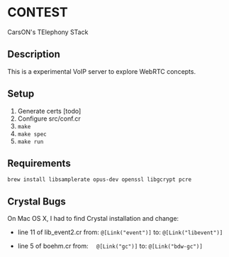 CONTEST
======= 
CarsON's TElephony STack

## Description
This is a experimental VoIP server to explore WebRTC concepts.

## Setup
1. Generate certs [todo]
2. Configure src/conf.cr
3. `make`
4. `make spec`
5. `make run`

## Requirements
`brew install libsamplerate opus-dev openssl libgcrypt pcre`

## Crystal Bugs
On Mac OS X, I had to find Crystal installation and change:

* line 11 of lib_event2.cr from:
```@[Link("event")]```
to:
```@[Link("libevent")]```

* line 5 of boehm.cr from:
```  @[Link("gc")]```
to:
```@[Link("bdw-gc")]```
